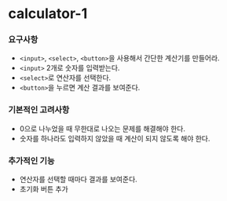 # calculator-1

### 요구사항

- `<input>`, `<select>`, `<button>`을 사용해서 간단한 계산기를 만들어라.
- `<input>` 2개로 숫자를 입력받는다.
- `<select>`로 연산자를 선택한다.
- `<button>`을 누르면 계산 결과를 보여준다.

### 기본적인 고려사항

- 0으로 나누었을 때 무한대로 나오는 문제를 해결해야 한다.
- 숫자를 하나라도 입력하지 않았을 때 계산이 되지 않도록 해야 한다.

### 추가적인 기능

- 연산자를 선택할 때마다 결과를 보여준다.
- 초기화 버튼 추가
